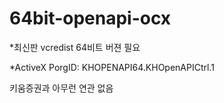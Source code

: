 # 64bit-openapi-ocx

*최신판 vcredist 64비트 버젼 필요

*ActiveX PorgID: KHOPENAPI64.KHOpenAPICtrl.1

키움증권과 아무런 연관 없음

